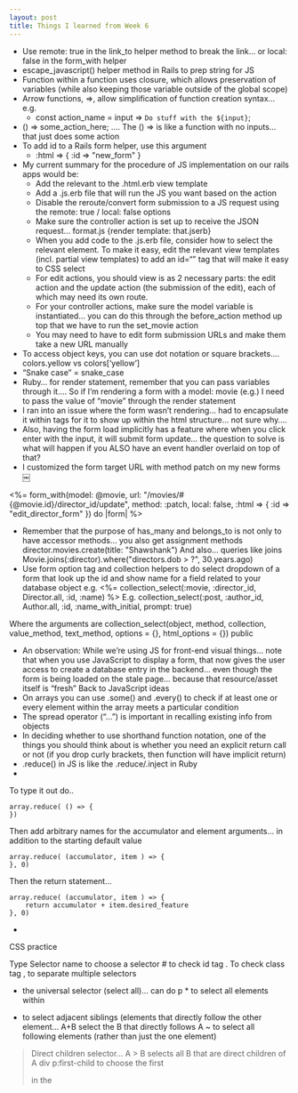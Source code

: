 ```yaml
---
layout: post
title: Things I learned from Week 6
---
```


* Use remote: true  in the link_to helper method to break the link… or local: false in the form_with helper
* escape_javascript() helper method in Rails to prep string for JS
* Function within a function uses closure, which allows preservation of variables (while also keeping those variable outside of the  global scope)
* Arrow functions, =>, allow simplification of function creation syntax… e.g.
    * const action_name = input => `Do stuff with the ${input}`;
* () => some_action_here;   …. The () => is like a function with no inputs… that just does some action
* To add id to a Rails form helper, use this argument 
    * :html => { :id => "new_form" }
* My current summary for the procedure of JS implementation on our rails apps would be:
    * Add the relevant <scirpt src=“”></script> to the .html.erb view template
    * Add a .js.erb file that will run the JS you want based on the action
    * Disable the reroute/convert form submission to a JS request using the remote: true / local: false options
    * Make sure the controller action is set up to receive the JSON request… format.js {render template: that.jserb}
    * When you add code to the .js.erb file, consider how to select the relevant element. To make it easy, edit the relevant view templates (incl. partial view templates) to add an id=“” tag that will make it easy to CSS select
    * For edit actions, you should view is as 2 necessary parts: the edit action and the update action (the submission of the edit), each of which may need its own route.
    * For your controller actions, make sure the model variable is instantiated… you can do this through the before_action method up top that we have to run the set_movie action
    * You may need to have to edit form submission URLs and make them take a new URL manually
* To access object keys, you can use dot notation or square brackets…. colors.yellow vs colors[‘yellow’]
* “Snake case” = snake_case
* Ruby… for render statement, remember that you can pass variables through it…. So if I’m rendering a form with a model: movie (e.g.) I need to pass the value of “movie” through the render statement
* I ran into an issue where the form wasn’t rendering… had to encapsulate it within <td></td> tags for it to show up within the html structure… not sure why…. 
* Also, having the form load implicitly has a feature where when you click enter with the input, it will submit form update… the question to solve is what will happen if you ALSO have an event handler overlaid on top of that?
* I customized the form target URL with method patch on my new forms
￼
 
 <%= form_with(model: @movie, url: "/movies/#{@movie.id}/director_id/update", method: :patch, local: false, :html => { :id => "edit_director_form" }) do |form| %>
* Remember that the purpose of has_many and belongs_to is not only to have accessor methods… you also get assignment methods 
director.movies.create(title: "Shawshank")
And also… queries like joins Movie.joins(:director).where("directors.dob > ?", 30.years.ago) 
* Use form option tag and collection helpers to do select dropdown of a form that look up the id and show name for a field related to your database object
e.g.
<%= collection_select(:movie, :director_id, Director.all, :id, :name) %>
E.g.
collection_select(:post, :author_id, Author.all, :id, :name_with_initial, prompt: true)

Where the arguments are
collection_select(object, method, collection, value_method, text_method, options = {}, html_options = {}) public

* An observation: While we’re using JS for front-end visual things… note that when you use JavaScript to display a form, that now gives the user access to create a database entry in the backend… even though the form is being loaded on the stale page… because that resource/asset itself is “fresh”
Back to JavaScript ideas
* On arrays you can use .some() and .every() to check if at least one or every element within the array meets a particular condition
* The spread operator (“…”) is important in recalling existing info from objects
* In deciding whether to use shorthand function notation, one of the things you should think about is whether you need an explicit return call or not (if you drop curly brackets, then function will have implicit return)
* .reduce() in JS is like the .reduce/.inject in Ruby
* 
To type it out do..
```
array.reduce( () => {
})
```
Then add arbitrary names for the accumulator and element arguments… in addition to the starting default value

```
array.reduce( (accumulator, item ) => {
}, 0)
```

Then the return statement…

```
array.reduce( (accumulator, item ) => {
	return accumulator + item.desired_feature
}, 0)
```

* 


CSS practice

Type Selector name to choose a selector
\# to check id tag
. To check class tag
, to separate multiple selectors
* the universal selector (select all)… can do p * to select all elements within <p>
+ to select adjacent siblings (elements that directly follow the other element… A+B select the B that directly follows A
~ to select all following elements (rather than just the one element)
> Direct children selector… A > B selects all B that are direct children of A
div p:first-child to choose the first <p> in the <div>

